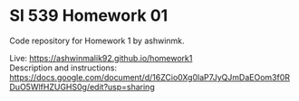 # SI 539 Homework 01
Code repository for Homework 1 by ashwinmk.

Live: https://ashwinmalik92.github.io/homework1<br>
Description and instructions: https://docs.google.com/document/d/16ZCio0Xg0laP7JyQJmDaEOom3f0RDuO5WlfHZUGHS0g/edit?usp=sharing
